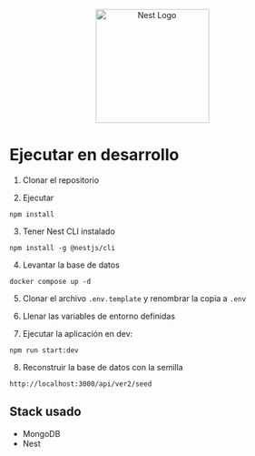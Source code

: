 <p align="center">
    <a href="http://nestjs.com/" target="blank"><img src="https://nestjs.com/img/logo-small.svg" width="200" alt="Nest Logo" /></a>
</p>

# Ejecutar en desarrollo

1. Clonar el repositorio

2. Ejecutar
```
npm install
```

3. Tener Nest CLI instalado
```
npm install -g @nestjs/cli
```

4. Levantar la base de datos
```
docker compose up -d
```

5. Clonar el archivo ```.env.template``` y renombrar la copia a ```.env```

6. Llenar las variables de entorno definidas

7. Ejecutar la aplicación en dev:
```
npm run start:dev
```

8. Reconstruir la base de datos con la semilla
```
http://localhost:3000/api/ver2/seed
```

## Stack usado
* MongoDB
* Nest